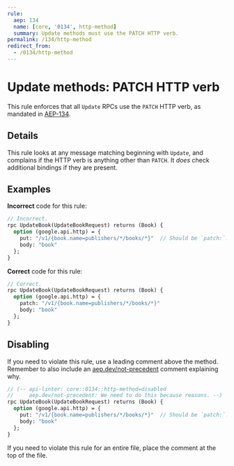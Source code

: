 ```yaml
---
rule:
  aep: 134
  name: [core, '0134', http-method]
  summary: Update methods must use the PATCH HTTP verb.
permalink: /134/http-method
redirect_from:
  - /0134/http-method
---
```


# Update methods: PATCH HTTP verb

This rule enforces that all `Update` RPCs use the `PATCH` HTTP verb, as
mandated in [AEP-134][].

## Details

This rule looks at any message matching beginning with `Update`, and complains
if the HTTP verb is anything other than `PATCH`. It _does_ check additional
bindings if they are present.

## Examples

**Incorrect** code for this rule:

```proto
// Incorrect.
rpc UpdateBook(UpdateBookRequest) returns (Book) {
  option (google.api.http) = {
    put: "/v1/{book.name=publishers/*/books/*}"  // Should be `patch:`.
    body: "book"
  };
}
```

**Correct** code for this rule:

```proto
// Correct.
rpc UpdateBook(UpdateBookRequest) returns (Book) {
  option (google.api.http) = {
    patch: "/v1/{book.name=publishers/*/books/*}"
    body: "book"
  };
}
```

## Disabling

If you need to violate this rule, use a leading comment above the method.
Remember to also include an [aep.dev/not-precedent][] comment explaining why.

```proto
// (-- api-linter: core::0134::http-method=disabled
//     aep.dev/not-precedent: We need to do this because reasons. --)
rpc UpdateBook(UpdateBookRequest) returns (Book) {
  option (google.api.http) = {
    put: "/v1/{book.name=publishers/*/books/*}"  // Should be `patch:`.
    body: "book"
  };
}
```

If you need to violate this rule for an entire file, place the comment at the
top of the file.

[aep-134]: https://aep.dev/134
[aep.dev/not-precedent]: https://aep.dev/not-precedent
